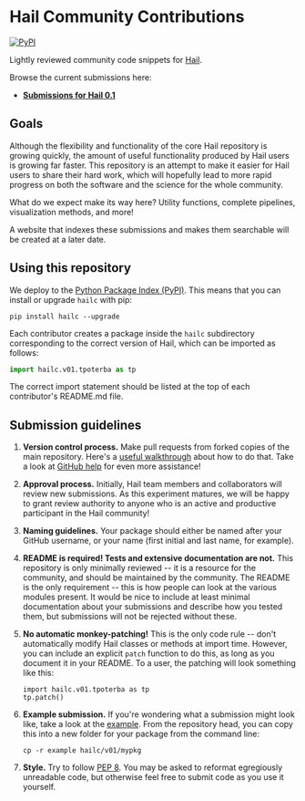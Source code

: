 # Hail Community Contributions

[![PyPI](https://img.shields.io/pypi/v/hailc.svg)](https://pypi.python.org/pypi/hailc)

Lightly reviewed community code snippets for [Hail](https://www.hail.is).

Browse the current submissions here:

- [**Submissions for Hail 0.1**](./hailc/v01/)

## Goals

Although the flexibility and functionality of the core Hail repository is 
growing quickly, the amount of useful functionality produced by Hail users 
is growing far faster. This repository is an attempt to make it easier 
for Hail users to share their hard work, which will hopefully lead to 
more rapid progress on both the software and the science for the whole 
community.

What do we expect make its way here? Utility functions, complete pipelines,
visualization methods, and more!

A website that indexes these submissions and makes them searchable will 
be created at a later date.

## Using this repository

We deploy to the [Python Package Index (PyPI)](https://pypi.python.org/pypi). 
This means that you can install or upgrade `hailc` with pip:

```
pip install hailc --upgrade
```

Each contributor creates a package inside the `hailc` subdirectory corresponding
to the correct version of Hail, which can be imported as follows:

```python
import hailc.v01.tpoterba as tp
```

The correct import statement should be listed at the top of each contributor's
README.md file.

## Submission guidelines

1. **Version control process.** Make pull requests from forked copies
of the main repository. Here's a [useful walkthrough](https://blog.scottlowe.org/2015/01/27/using-fork-branch-git-workflow/)
about how to do that. Take a look at [GitHub help](https://help.github.com/) 
for even more assistance!

2. **Approval process.** Initially, Hail team members and collaborators
will review new submissions. As this experiment matures, we will be happy
to grant review authority to anyone who is an active and productive 
participant in the Hail community!

3. **Naming guidelines.** Your package should either be named after your
 GitHub username, or your name (first initial and last name, for example).

4. **README is required! Tests and extensive documentation are not.** 
This repository is only minimally reviewed -- it is a resource for the 
community, and should be maintained by the community. The README is the 
only requirement -- this is how people can look at the various modules
present. It would be nice to include at least minimal documentation about 
your submissions and describe how you tested them, but submissions will
not be rejected without these.

5. **No automatic monkey-patching!** This is the only code rule -- don't
automatically modify Hail classes or methods at import time. However, you can
include an explicit `patch` function to do this, as long as you document it
in your README. To a user, the patching will look something like this:

    ```
    import hailc.v01.tpoterba as tp
    tp.patch()
    ```

6. **Example submission.** If you're wondering what a submission might
look like, take a look at the [example](./example). From the repository
head, you can copy this into a new folder for your package from the
command line:

    ```
    cp -r example hailc/v01/mypkg
    ```

7. **Style.** Try to follow [PEP 8](https://www.python.org/dev/peps/pep-0008/). 
You may be asked to reformat egregiously unreadable code, but otherwise feel
free to submit code as you use it yourself.